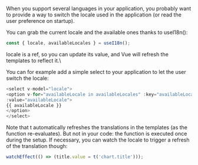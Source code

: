 When you support several languages in your application, you probably want to provide a way to
switch the locale used in the application (or read the user preference on startup).

You can grab the current locale and the available ones thanks to useI18n():

```js
const { locale, availableLocales } = useI18n();
```

locale is a ref, so you can update its value, and Vue will refresh the templates to reflect it.\

You can for example add a simple select to your application to let the user switch the locale:

```js
<select v-model="locale">
<option v-for="availableLocale in availableLocales" :key="availableLocale"
:value="availableLocale">
{{ availableLocale }}
</option>
</select>
```

Note that t automatically refreshes the translations in the templates (as the function re-evaluates).
But not in your code: the function is executed once during the setup. If necessary, you can watch
the locale to trigger a refresh of the translation though:

```js
watchEffect(() => (title.value = t('chart.title')));
```

